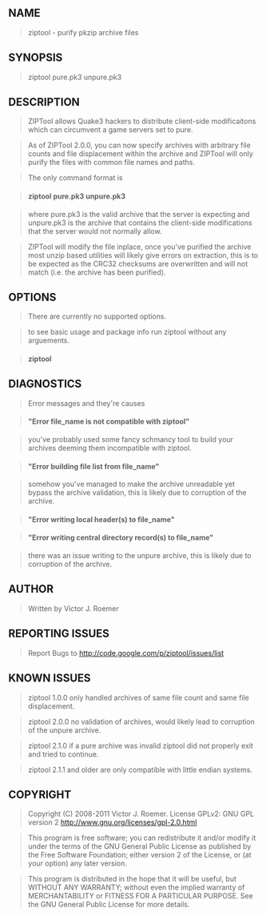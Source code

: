 ## NAME ##
> ziptool - purify pkzip archive files

## SYNOPSIS ##
> ziptool pure.pk3 unpure.pk3

## DESCRIPTION ##
> ZIPTool allows Quake3 hackers to distribute client-side modificaitons which
> can circumvent a game servers set to pure.

> As of ZIPTool 2.0.0, you can now specify archives with arbitrary file counts
> and file displacement within the archive and ZIPTool will only purify the
> files with common file names and paths.

> The only command format is

> #### ziptool pure.pk3 unpure.pk3 ####

> where pure.pk3 is the valid archive that the server is expecting and
> unpure.pk3 is the archive that contains the client-side modifications that
> the server would not normally allow.

> ZIPTool will modify the file inplace, once you've purified the archive most
> unzip based utilities will likely give errors on extraction, this is to be
> expected as the CRC32 checksums are overwritten and will not match (i.e.
> the archive has been purified).

## OPTIONS ##
> There are currently no supported options.

> to see basic usage and package info run ziptool without any arguements.

> #### ziptool ####

## DIAGNOSTICS ##
> Error messages and they're causes


> #### "Error file\_name is not compatible with ziptool" ####

> you've probably used some fancy schmancy tool to build your archives deeming
> them incompatible with ziptool.


> #### "Error building file list from file\_name" ####

> somehow you've managed to make the archive unreadable yet bypass the
> archive validation, this is likely due to corruption of the archive.

> #### "Error writing local header(s) to file\_name" ####

> #### "Error writing central directory record(s) to file\_name" ####

> there was an issue writing to the unpure archive, this is likely due to
> corruption of the archive.

## AUTHOR ##
> Written by Victor J. Roemer

## REPORTING ISSUES ##
> Report Bugs to <http://code.google.com/p/ziptool/issues/list>

## KNOWN ISSUES ##
> ziptool 1.0.0 only handled archives of same file count and same file
> displacement.

> ziptool 2.0.0 no validation of archives, would likely lead to corruption
> of the unpure archive.

> ziptool 2.1.0 if a pure archive was invalid ziptool did not properly exit
> and tried to continue.

> ziptool 2.1.1 and older are only compatible with little endian systems.

## COPYRIGHT ##
> Copyright (C) 2008-2011 Victor J. Roemer. License GPLv2: GNU GPL version 2
> <http://www.gnu.org/licenses/gpl-2.0.html>

> This program is free software; you can redistribute it and/or modify it
> under the terms of the GNU General Public License as published by the Free
> Software Foundation; either version 2 of the License, or (at your option)
> any later version.

> This program is distributed in the hope that it will be useful, but WITHOUT
> ANY WARRANTY; without even the implied warranty of MERCHANTABILITY or
> FITNESS FOR A PARTICULAR PURPOSE.  See the GNU General Public License for
> more details.